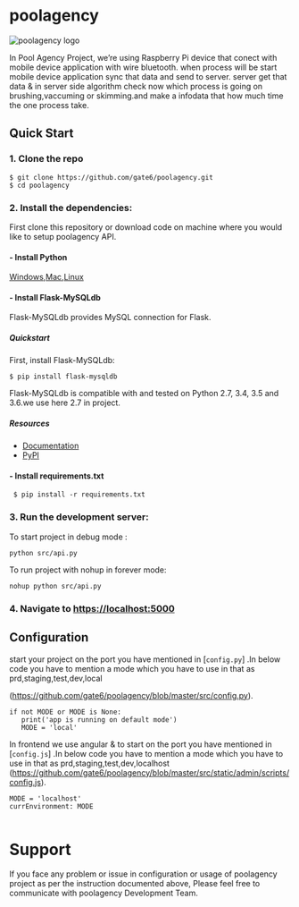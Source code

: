 # poolagency
![poolagency logo](http://dashboard.tritontracking.com:5000/static/admin/resources/images/triton-logo.png)

In Pool Agency Project, we’re using Raspberry Pi  device that conect with mobile device application with wire bluetooth.
when process will be start mobile device application  sync that data and send to server. server get that data & in server side algorithm check now which process is going on brushing,vaccuming or skimming.and make a infodata that how much time the 
one process take.


## Quick Start

### 1. Clone the repo
  ```
  $ git clone https://github.com/gate6/poolagency.git
  $ cd poolagency
  ```

### 2. Install the dependencies:

First clone this repository or download code on machine where you would like to setup poolagency API.       

 
#### - Install Python

[Windows](http://timmyreilly.azurewebsites.net/python-flask-windows-development-environment-setup/),[Mac](http://docs.python-guide.org/en/latest/starting/install/osx/),[Linux](https://docs.aws.amazon.com/cli/latest/userguide/awscli-install-linux-python.html)

#### - Install Flask-MySQLdb

Flask-MySQLdb provides MySQL connection for Flask.

##### Quickstart

First, install Flask-MySQLdb:

    
    $ pip install flask-mysqldb
    
Flask-MySQLdb is compatible with and tested on Python 2.7, 3.4, 3.5 and 3.6.we use here 2.7 in project.



##### Resources


- [Documentation](http://flask-mysqldb.readthedocs.org/en/latest/)
- [PyPI](https://pypi.python.org/pypi/Flask-MySQLdb)


#### - Install requirements.txt 
 ```
  $ pip install -r requirements.txt
  ```
### 3. Run the development server:


To start project in debug mode :

```shell
python src/api.py
```

To run project with nohup in forever mode:

```shell
nohup python src/api.py
```


### 4. Navigate to [https://localhost:5000](http://localhost:5000)





## Configuration


start your  project on the port you have mentioned in [`config.py`] .In below code you have to mention a mode which you have to use in that as prd,staging,test,dev,local

(https://github.com/gate6/poolagency/blob/master/src/config.py).
```shell
if not MODE or MODE is None:
   print('app is running on default mode')
   MODE = 'local'
```


In frontend we use angular & to start on the port you have mentioned in [`config.js`] .In below code you have to mention a mode which you have to use in that as prd,staging,test,dev,localhost
(https://github.com/gate6/poolagency/blob/master/src/static/admin/scripts/config.js).
```shell
MODE = 'localhost'
currEnvironment: MODE
   
```


Support
================
If you face any problem or issue in configuration or usage of poolagency  project as per the instruction documented above, Please feel free to communicate with poolagency Development Team.

